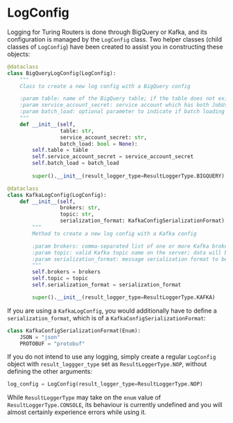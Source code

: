 # LogConfig

Logging for Turing Routers is done through BigQuery or Kafka, and its configuration is managed by the `LogConfig` 
class. Two helper classes (child classes of `LogConfig`) have been created to assist you in constructing these objects:

```python
@dataclass
class BigQueryLogConfig(LogConfig):
    """
    Class to create a new log config with a BigQuery config

    :param table: name of the BigQuery table; if the table does not exist, it will be created automatically
    :param service_account_secret: service account which has both JobUser and DataEditor privileges and write access
    :param batch_load: optional parameter to indicate if batch loading is used
    """
    def __init__(self,
                 table: str,
                 service_account_secret: str,
                 batch_load: bool = None):
        self.table = table
        self.service_account_secret = service_account_secret
        self.batch_load = batch_load
        
        super().__init__(result_logger_type=ResultLoggerType.BIGQUERY)
```

```python
@dataclass
class KafkaLogConfig(LogConfig):
    def __init__(self,
                 brokers: str,
                 topic: str,
                 serialization_format: KafkaConfigSerializationFormat):
        """
        Method to create a new log config with a Kafka config

        :param brokers: comma-separated list of one or more Kafka brokers
        :param topic: valid Kafka topic name on the server; data will be written to this topic
        :param serialization_format: message serialization format to be used
        """
        self.brokers = brokers
        self.topic = topic
        self.serialization_format = serialization_format

        super().__init__(result_logger_type=ResultLoggerType.KAFKA)
```

If you are using a `KafkaLogConfig`, you would additionally have to define a `serialization_format`, which is of a 
`KafkaConfigSerializationFormat`:

```python
class KafkaConfigSerializationFormat(Enum):
    JSON = "json"
    PROTOBUF = "protobuf"
```

If you do not intend to use any logging, simply create a regular `LogConfig` object with `result_loggger_type` set 
as `ResultLoggerType.NOP`, without defining the other arguments:

```python
log_config = LogConfig(result_logger_type=ResultLoggerType.NOP)
```

While `ResultLoggerType` may take on the `enum` value of `ResultLoggerType.CONSOLE`, its behaviour is 
currently undefined and you will almost certainly experience errors while using it.